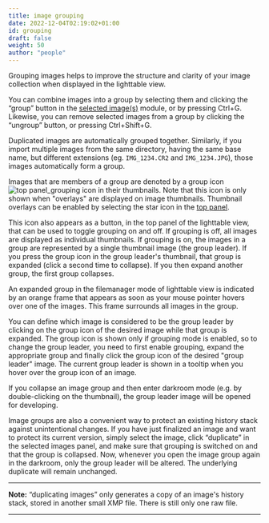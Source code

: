 ```yaml
---
title: image grouping
date: 2022-12-04T02:19:02+01:00
id: grouping
draft: false
weight: 50
author: "people"
---
```


Grouping images helps to improve the structure and clarity of your image collection when displayed in the lighttable view.

You can combine images into a group by selecting them and clicking the “group” button in the [selected image(s)](../../../modules/utility-modules/lighttable/selected-image.md) module, or by pressing Ctrl+G. Likewise, you can remove selected images from a group by clicking the “ungroup” button, or pressing Ctrl+Shift+G.

Duplicated images are automatically grouped together. Similarly, if you import multiple images from the same directory, having the same base name, but different extensions (eg. `IMG_1234.CR2` and `IMG_1234.JPG`), those images automatically form a group.

Images that are members of a group are denoted by a group icon ![top panel_grouping icon](./grouping/top-panel_grouping.png#icon) in their thumbnails. Note that this icon is only shown when "overlays" are displayed on image thumbnails. Thumbnail overlays can be enabled by selecting the star icon in the [top panel](../../overview/user-interface/top-panel.md).

This icon also appears as a button, in the top panel of the lighttable view, that can be used to toggle grouping on and off. If grouping is off, all images are displayed as individual thumbnails. If grouping is on, the images in a group are represented by a single thumbnail image (the group leader). If you press the group icon in the group leader's thumbnail, that group is expanded (click a second time to collapse). If you then expand another group, the first group collapses.

An expanded group in the filemanager mode of lighttable view is indicated by an orange frame that appears as soon as your mouse pointer hovers over one of the images. This frame surrounds all images in the group.

You can define which image is considered to be the group leader by clicking on the group icon of the desired image while that group is expanded. The group icon is shown only if grouping mode is enabled, so to change the group leader, you need to first enable grouping, expand the appropriate group and finally click the group icon of the desired "group leader" image. The current group leader is shown in a tooltip when you hover over the group icon of an image.

If you collapse an image group and then enter darkroom mode (e.g. by double-clicking on the thumbnail), the group leader image will be opened for developing.

Image groups are also a convenient way to protect an existing history stack against unintentional changes. If you have just finalized an image and want to protect its current version, simply select the image, click “duplicate” in the selected images panel, and make sure that grouping is switched on and that the group is collapsed. Now, whenever you open the image group again in the darkroom, only the group leader will be altered. The underlying duplicate will remain unchanged.

---

**Note:** “duplicating images” only generates a copy of an image's history stack, stored in another small XMP file. There is still only one raw file.

---
